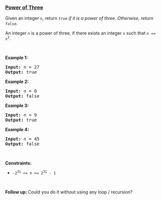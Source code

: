 ### [Power of Three](https://leetcode.com/problems/power-of-three)

<p>Given an integer <code>n</code>, return <em><code>true</code> if it is a power of three. Otherwise, return <code>false</code></em>.</p>

<p>An integer <code>n</code> is a power of three, if there exists an integer <code>x</code> such that <code>n == x<sup>3</sup></code>.</p>

<p>&nbsp;</p>
<p><strong>Example 1:</strong></p>
<pre><strong>Input:</strong> n = 27
<strong>Output:</strong> true
</pre><p><strong>Example 2:</strong></p>
<pre><strong>Input:</strong> n = 0
<strong>Output:</strong> false
</pre><p><strong>Example 3:</strong></p>
<pre><strong>Input:</strong> n = 9
<strong>Output:</strong> true
</pre><p><strong>Example 4:</strong></p>
<pre><strong>Input:</strong> n = 45
<strong>Output:</strong> false
</pre>
<p>&nbsp;</p>
<p><strong>Constraints:</strong></p>

<ul>
	<li><code>-2<sup>31</sup> &lt;= n &lt;= 2<sup>31</sup> - 1</code></li>
</ul>

<p>&nbsp;</p>
<b>Follow up:&nbsp;</b>Could you do it without using any loop / recursion?